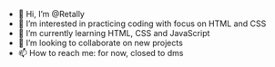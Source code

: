 - 👋 Hi, I’m @Retally
- 👀 I’m interested in practicing coding with focus on HTML and CSS
- 🌱 I’m currently learning HTML, CSS and JavaScript
- 💞️ I’m looking to collaborate on new projects
- 📫 How to reach me: for now, closed to dms

<!---
Retally/Retally is a ✨ special ✨ repository because its `README.md` (this file) appears on your GitHub profile.
You can click the Preview link to take a look at your changes.
--->
